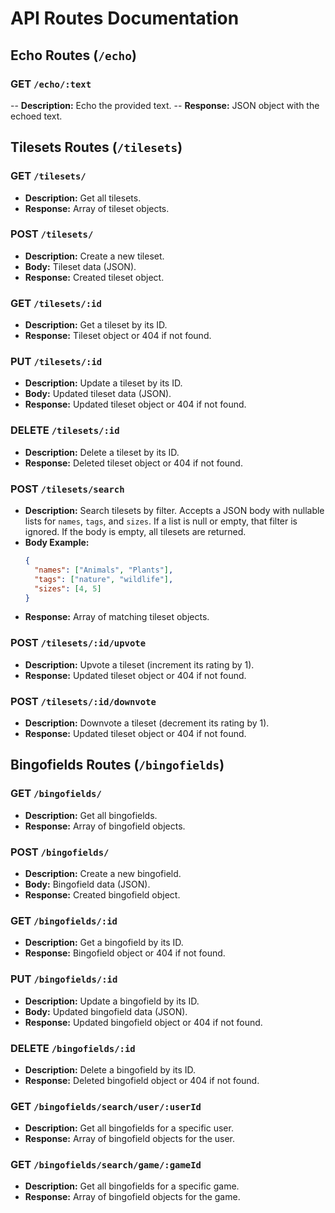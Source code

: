 # API Routes Documentation

## Echo Routes (`/echo`)

### GET `/echo/:text`

-- **Description:** Echo the provided text.
-- **Response:** JSON object with the echoed text.

## Tilesets Routes (`/tilesets`)

### GET `/tilesets/`

- **Description:** Get all tilesets.
- **Response:** Array of tileset objects.

### POST `/tilesets/`

- **Description:** Create a new tileset.
- **Body:** Tileset data (JSON).
- **Response:** Created tileset object.

### GET `/tilesets/:id`

- **Description:** Get a tileset by its ID.
- **Response:** Tileset object or 404 if not found.

### PUT `/tilesets/:id`

- **Description:** Update a tileset by its ID.
- **Body:** Updated tileset data (JSON).
- **Response:** Updated tileset object or 404 if not found.

### DELETE `/tilesets/:id`

- **Description:** Delete a tileset by its ID.
- **Response:** Deleted tileset object or 404 if not found.

### POST `/tilesets/search`

- **Description:** Search tilesets by filter. Accepts a JSON body with nullable lists for `names`, `tags`, and `sizes`. If a list is null or empty, that filter is ignored. If the body is empty, all tilesets are returned.
- **Body Example:**
  ```json
  {
    "names": ["Animals", "Plants"],
    "tags": ["nature", "wildlife"],
    "sizes": [4, 5]
  }
  ```
- **Response:** Array of matching tileset objects.

### POST `/tilesets/:id/upvote`

- **Description:** Upvote a tileset (increment its rating by 1).
- **Response:** Updated tileset object or 404 if not found.

### POST `/tilesets/:id/downvote`

- **Description:** Downvote a tileset (decrement its rating by 1).
- **Response:** Updated tileset object or 404 if not found.

## Bingofields Routes (`/bingofields`)

### GET `/bingofields/`

- **Description:** Get all bingofields.
- **Response:** Array of bingofield objects.

### POST `/bingofields/`

- **Description:** Create a new bingofield.
- **Body:** Bingofield data (JSON).
- **Response:** Created bingofield object.

### GET `/bingofields/:id`

- **Description:** Get a bingofield by its ID.
- **Response:** Bingofield object or 404 if not found.

### PUT `/bingofields/:id`

- **Description:** Update a bingofield by its ID.
- **Body:** Updated bingofield data (JSON).
- **Response:** Updated bingofield object or 404 if not found.

### DELETE `/bingofields/:id`

- **Description:** Delete a bingofield by its ID.
- **Response:** Deleted bingofield object or 404 if not found.

### GET `/bingofields/search/user/:userId`

- **Description:** Get all bingofields for a specific user.
- **Response:** Array of bingofield objects for the user.

### GET `/bingofields/search/game/:gameId`

- **Description:** Get all bingofields for a specific game.
- **Response:** Array of bingofield objects for the game.
